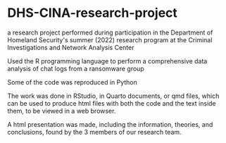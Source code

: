 # DHS-CINA-research-project
a research project performed during participation in the Department of Homeland Security's summer (2022) research program at the Criminal Investigations and Network Analysis Center

Used the R programming language to perform a comprehensive data analysis of chat logs from a ransomware group

Some of the code was reproduced in Python

The work was done in RStudio, in Quarto documents, or qmd files, which can be used to produce html files with both the code and the text inside them, to be viewed in a web browser. 

A html presentation was made, including the information, theories, and conclusions, found by the 3 members of our research team.
